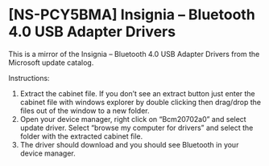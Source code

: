 # [NS-PCY5BMA] Insignia – Bluetooth 4.0 USB Adapter Drivers

This is a mirror of the Insignia – Bluetooth 4.0 USB Adapter Drivers from the Microsoft update catalog.

Instructions: 

1. Extract the cabinet file. If you don’t see an extract button just enter the cabinet file with windows explorer by double clicking then drag/drop the files out of the window to a new folder.
2. Open your device manager, right click on “Bcm20702a0” and select update driver. Select “browse my computer for drivers” and select the folder with the extracted cabinet file.
3. The driver should download and you should see Bluetooth in your device manager.
